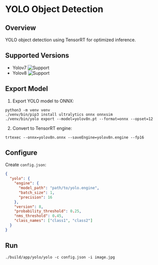 # YOLO Object Detection

## Overview
YOLO object detection using TensorRT for optimized inference.

## Supported Versions
- Yolov7 ![Support](https://img.shields.io/badge/support-yes-brightgreen.svg)
- Yolov8 ![Support](https://img.shields.io/badge/support-yes-brightgreen.svg)

## Export Model
1. Export YOLO model to ONNX:
```shell
python3 -m venv venv
./venv/bin/pip3 install ultralytics onnx onnxsim
./venv/bin/yolo export --model=yolov8n.pt --format=onnx --opset=12
```

2. Convert to TensorRT engine:
```shell
trtexec --onnx=yolov8n.onnx --saveEngine=yolov8n.engine --fp16
```

## Configure
Create `config.json`:
```json
{
  "yolo": {
    "engine": {
      "model_path": "path/to/yolo.engine",
      "batch_size": 1,
      "precision": 16
    },
    "version": 8,
    "probability_threshold": 0.25,
    "nms_threshold": 0.45,
    "class_names": ["class1", "class2"]
  }
}
```

## Run
```shell
./build/app/yolo/yolo -c config.json -i image.jpg
```